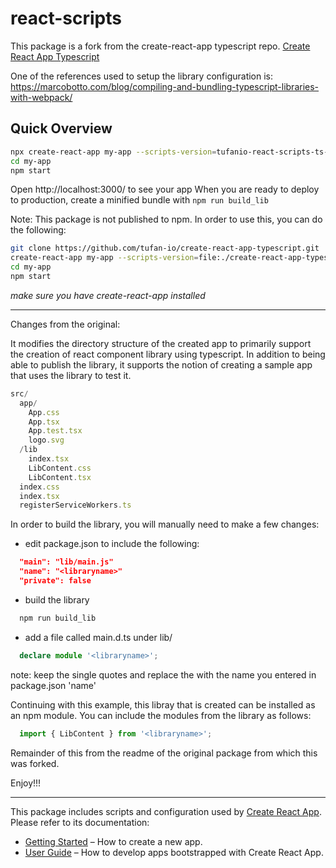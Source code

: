 # react-scripts

This package is a fork from the create-react-app typescript repo.
[Create React App Typescript](https://github.com/wmonk/create-react-app-typescript)

One of the references used to setup the library configuration is:
https://marcobotto.com/blog/compiling-and-bundling-typescript-libraries-with-webpack/

## Quick Overview
```bash
npx create-react-app my-app --scripts-version=tufanio-react-scripts-ts-with-lib
cd my-app
npm start
```
Open http://localhost:3000/ to see your app
When you are ready to deploy to production, create a minified bundle with
`npm run build_lib`

Note: This package is not published to npm. In order to use this, you can do the
following:

```bash
git clone https://github.com/tufan-io/create-react-app-typescript.git
create-react-app my-app --scripts-version=file:./create-react-app-typescript
cd my-app
npm start
```
<i>make sure you have create-react-app installed</i>

---
Changes from the original:

It modifies the directory structure of the created app to primarily support the
creation of react component library using typescript. In addition to being able
to publish the library, it supports the notion of creating a sample app that uses
the library to test it.

```js
src/
  app/
    App.css
    App.tsx
    App.test.tsx
    logo.svg
  /lib
    index.tsx
    LibContent.css
    LibContent.tsx
  index.css
  index.tsx
  registerServiceWorkers.ts
```

In order to build the library, you will manually need to make a few changes:
- edit package.json to include the following:
```json
  "main": "lib/main.js"
  "name": "<libraryname>"
  "private": false
```
- build the library
```bash
  npm run build_lib
```
- add a file called main.d.ts under lib/
```ts
  declare module '<libraryname>';
```
note: keep the single quotes and replace the <libraryname> with the name you
entered in package.json 'name'

Continuing with this example, this libray that is created can be installed as
an npm module. You can include the modules from the library as follows:
```ts
  import { LibContent } from '<libraryname>';
```

Remainder of this from the readme of the original package from which this was
forked.

Enjoy!!!

-----------

This package includes scripts and configuration used by [Create React App](https://github.com/facebookincubator/create-react-app).<br>
Please refer to its documentation:

* [Getting Started](https://github.com/facebookincubator/create-react-app/blob/master/README.md#getting-started) – How to create a new app.
* [User Guide](https://github.com/facebookincubator/create-react-app/blob/master/packages/react-scripts/template/README.md) – How to develop apps bootstrapped with Create React App.
